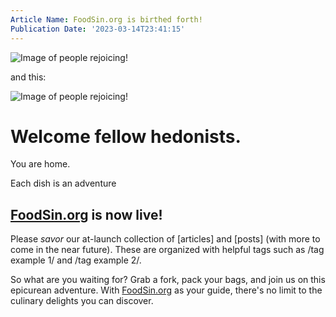 ```yaml
---
Article Name: FoodSin.org is birthed forth!
Publication Date: '2023-03-14T23:41:15'
---
```


![Image of people rejoicing!](../../static/images/articles/people_cheering.jpeg)

and this: 

![Image of people rejoicing!](images/articles/people_cheering.jpeg)

# Welcome fellow hedonists.

You are home.

Each dish is an adventure

## [FoodSin.org](http://FoodSin.org) is now live!

Please _savor_ our at-launch collection of \[articles\] and \[posts\] (with more to come in the near future). These are organized with helpful tags such as /tag example 1/ and /tag example 2/.

So what are you waiting for? Grab a fork, pack your bags, and join us on this epicurean adventure. With [FoodSin.org](http://FoodSin.org) as your guide, there's no limit to the culinary delights you can discover.